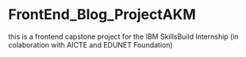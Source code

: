 # FrontEnd_Blog_ProjectAKM

this is a frontend capstone project for the IBM SkillsBuild Internship (in colaboration with AICTE and EDUNET Foundation)
